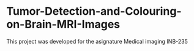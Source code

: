 # Tumor-Detection-and-Colouring-on-Brain-MRI-Images
This project was developed for the asignature Medical imaging INB-235

